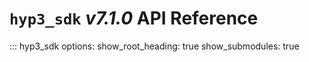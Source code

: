 # `hyp3_sdk` *v7.1.0* API Reference

::: hyp3_sdk
    options:
        show_root_heading: true
        show_submodules: true
